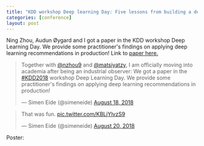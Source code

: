 ```yaml
---
title: "KDD workshop Deep learning Day: Five lessons from building a deep neural network recommender for marketplaces"
categories: [conference]
layout: post
---
```


Ning Zhou, Audun Øygard and I got a paper in the KDD workshop Deep Learning Day.
We provide some practitioner's findings on applying deep learning recommendations in production! Link to [paper here.](http://www.kdd.org/kdd2018/files/deep-learning-day/DLDay18_paper_9.pdf)

<blockquote class="twitter-tweet" data-lang="en"><p lang="en" dir="ltr">Together with <a href="https://twitter.com/nzhou9?ref_src=twsrc%5Etfw">@nzhou9</a> and <a href="https://twitter.com/matsiyatzy?ref_src=twsrc%5Etfw">@matsiyatzy</a>, I am officially moving into academia after being an industrial observer: We got a paper in the <a href="https://twitter.com/hashtag/KDD2018?src=hash&amp;ref_src=twsrc%5Etfw">#KDD2018</a> workshop Deep Learning Day. We provide some practitioner&#39;s findings on applying deep learning recommendations in production!</p>&mdash; Simen Eide (@simeneide) <a href="https://twitter.com/simeneide/status/1030774986666070016?ref_src=twsrc%5Etfw">August 18, 2018</a></blockquote>
<script async src="https://platform.twitter.com/widgets.js" charset="utf-8"></script>

<blockquote class="twitter-tweet" data-lang="en"><p lang="en" dir="ltr">That was fun. <a href="https://t.co/KBLjYlvzS9">pic.twitter.com/KBLjYlvzS9</a></p>&mdash; Simen Eide (@simeneide) <a href="https://twitter.com/simeneide/status/1031654338693877761?ref_src=twsrc%5Etfw">August 20, 2018</a></blockquote>
<script async src="https://platform.twitter.com/widgets.js" charset="utf-8"></script>

Poster:

<object data="{{ site.baseurl }}/assets_old/assets/2018-08-19-KDD-poster.pdf" width="100%" height="500" type='application/pdf'/>

